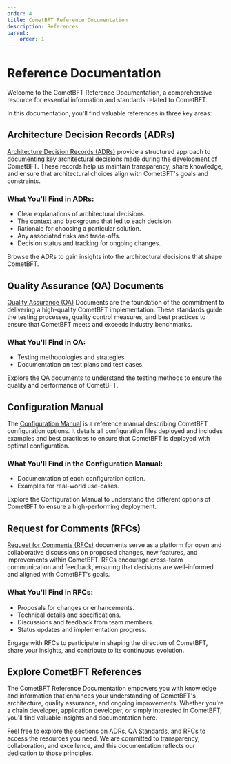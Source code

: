 ```yaml
---
order: 4
title: CometBFT Reference Documentation
description: References
parent:
    order: 1
---
```


# Reference Documentation

Welcome to the CometBFT Reference Documentation, a comprehensive resource for essential information and
standards related to CometBFT.

In this documentation, you'll find valuable references in three key areas:

## Architecture Decision Records (ADRs)

[Architecture Decision Records (ADRs)](./architecture/README.md) provide a structured approach to documenting key architectural
decisions made during the development of CometBFT. These records help us maintain transparency,
share knowledge, and ensure that architectural choices align with CometBFT's goals and constraints.

### What You'll Find in ADRs:

- Clear explanations of architectural decisions.
- The context and background that led to each decision.
- Rationale for choosing a particular solution.
- Any associated risks and trade-offs.
- Decision status and tracking for ongoing changes.

Browse the ADRs to gain insights into the architectural decisions that shape CometBFT.

## Quality Assurance (QA) Documents

[Quality Assurance (QA)](./qa/README.md) Documents are the foundation of the commitment to delivering a high-quality CometBFT
implementation. These standards guide the testing processes, quality control measures, and best practices
to ensure that CometBFT meets and exceeds industry benchmarks.

### What You'll Find in QA:

- Testing methodologies and strategies.
- Documentation on test plans and test cases.

Explore the QA documents to understand the testing methods to ensure the quality and performance of CometBFT.

## Configuration Manual

The [Configuration Manual](./config/README.md) is a reference manual describing CometBFT configuration options.
It details all configuration files deployed and includes examples and best practices to ensure that
CometBFT is deployed with optimal configuration.

### What You'll Find in the Configuration Manual:

- Documentation of each configuration option.
- Examples for real-world use-cases.

Explore the Configuration Manual to understand the different options of CometBFT to ensure a high-performing deployment.

## Request for Comments (RFCs)

[Request for Comments (RFCs)](./rfc/README.md) documents serve as a platform for open and collaborative discussions on proposed
changes, new features, and improvements within CometBFT. RFCs encourage cross-team communication
and feedback, ensuring that decisions are well-informed and aligned with CometBFT's goals.

### What You'll Find in RFCs:

- Proposals for changes or enhancements.
- Technical details and specifications.
- Discussions and feedback from team members.
- Status updates and implementation progress.

Engage with RFCs to participate in shaping the direction of CometBFT, share your insights,
and contribute to its continuous evolution.

## Explore CometBFT References

The CometBFT Reference Documentation empowers you with knowledge and information that enhances
your understanding of CometBFT's architecture, quality assurance, and ongoing improvements.
Whether you're a chain developer, application developer, or simply interested in CometBFT,
you'll find valuable insights and documentation here.

Feel free to explore the sections on ADRs, QA Standards, and RFCs to access the resources you need.
We are committed to transparency, collaboration, and excellence, and this documentation reflects
our dedication to those principles.
